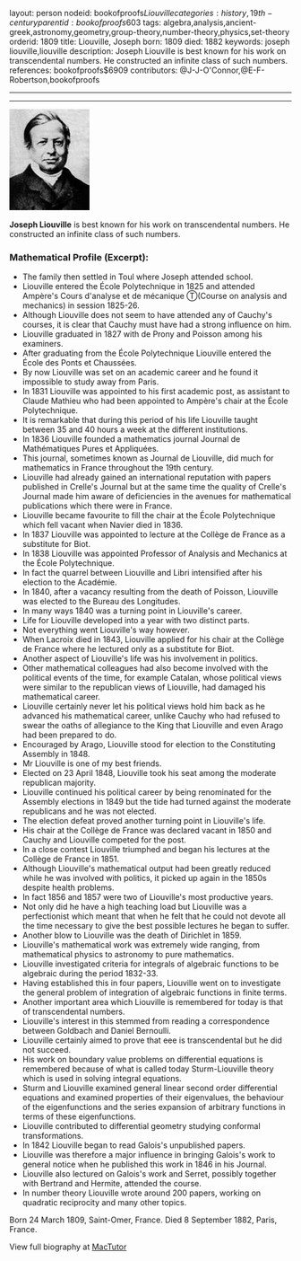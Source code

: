 layout: person
nodeid: bookofproofs$Liouville
categories: history,19th-century
parentid: bookofproofs$603
tags: algebra,analysis,ancient-greek,astronomy,geometry,group-theory,number-theory,physics,set-theory
orderid: 1809
title: Liouville, Joseph
born: 1809
died: 1882
keywords: joseph liouville,liouville
description: Joseph Liouville is best known for his work on transcendental numbers. He constructed an infinite class of such numbers.
references: bookofproofs$6909
contributors: @J-J-O'Connor,@E-F-Robertson,bookofproofs

---



---

![Liouville.jpg](https://github.com/bookofproofs/bookofproofs.github.io/blob/main/_sources/_assets/images/portraits/Liouville.jpg?raw=true)

**Joseph Liouville** is best known for his work on transcendental numbers. He constructed an infinite class of such numbers.

### Mathematical Profile (Excerpt):
* The family then settled in Toul where Joseph attended school.
* Liouville entered the École Polytechnique in 1825 and attended Ampère's Cours d'analyse et de mécanique Ⓣ(Course on analysis and mechanics) in session 1825-26.
* Although Liouville does not seem to have attended any of Cauchy's courses, it is clear that Cauchy must have had a strong influence on him.
* Liouville graduated in 1827 with de Prony and Poisson among his examiners.
* After graduating from the École Polytechnique Liouville entered the École des Ponts et Chaussées.
* By now Liouville was set on an academic career and he found it impossible to study away from Paris.
* In 1831 Liouville was appointed to his first academic post, as assistant to Claude Mathieu who had been appointed to Ampère's chair at the École Polytechnique.
* It is remarkable that during this period of his life Liouville taught between 35 and 40 hours a week at the different institutions.
* In 1836 Liouville founded a mathematics journal Journal de Mathématiques Pures et Appliquées.
* This journal, sometimes known as Journal de Liouville, did much for mathematics in France throughout the 19th  century.
* Liouville had already gained an international reputation with papers published in Crelle's Journal but at the same time the quality of Crelle's Journal made him aware of deficiencies in the avenues for mathematical publications which there were in France.
* Liouville became favourite to fill the chair at the École Polytechnique which fell vacant when Navier died in 1836.
* In 1837 Liouville was appointed to lecture at the Collège de France as a substitute for Biot.
* In 1838 Liouville was appointed Professor of Analysis and Mechanics at the École Polytechnique.
* In fact the quarrel between Liouville and Libri intensified after his election to the Académie.
* In 1840, after a vacancy resulting from the death of Poisson, Liouville was elected to the Bureau des Longitudes.
* In many ways 1840 was a turning point in Liouville's career.
* Life for Liouville developed into a year with two distinct parts.
* Not everything went Liouville's way however.
* When Lacroix died in 1843, Liouville applied for his chair at the Collège de France where he lectured only as a substitute for Biot.
* Another aspect of Liouville's life was his involvement in politics.
* Other mathematical colleagues had also become involved with the political events of the time, for example Catalan, whose political views were similar to the republican views of Liouville, had damaged his mathematical career.
* Liouville certainly never let his political views hold him back as he advanced his mathematical career, unlike Cauchy who had refused to swear the oaths of allegiance to the King that Liouville and even Arago had been prepared to do.
* Encouraged by Arago, Liouville stood for election to the Constituting Assembly in 1848.
* Mr Liouville is one of my best friends.
* Elected on 23 April 1848, Liouville took his seat among the moderate republican majority.
* Liouville continued his political career by being renominated for the Assembly elections in 1849 but the tide had turned against the moderate republicans and he was not elected.
* The election defeat proved another turning point in Liouville's life.
* His chair at the Collège de France was declared vacant in 1850 and Cauchy and Liouville competed for the post.
* In a close contest Liouville triumphed and began his lectures at the Collège de France in 1851.
* Although Liouville's mathematical output had been greatly reduced while he was involved with politics, it picked up again in the 1850s despite health problems.
* In fact 1856 and 1857 were two of Liouville's most productive years.
* Not only did he have a high teaching load but Liouville was a perfectionist which meant that when he felt that he could not devote all the time necessary to give the best possible lectures he began to suffer.
* Another blow to Liouville was the death of Dirichlet in 1859.
* Liouville's mathematical work was extremely wide ranging, from mathematical physics to astronomy to pure mathematics.
* Liouville investigated criteria for integrals of algebraic functions to be algebraic during the period 1832-33.
* Having established this in four papers, Liouville went on to investigate the general problem of integration of algebraic functions in finite terms.
* Another important area which Liouville is remembered for today is that of transcendental numbers.
* Liouville's interest in this stemmed from reading a correspondence between Goldbach and Daniel Bernoulli.
* Liouville certainly aimed to prove that eee is transcendental but he did not succeed.
* His work on boundary value problems on differential equations is remembered because of what is called today Sturm-Liouville theory which is used in solving integral equations.
* Sturm and Liouville examined general linear second order differential equations and examined properties of their eigenvalues, the behaviour of the eigenfunctions and the series expansion of arbitrary functions in terms of these eigenfunctions.
* Liouville contributed to differential geometry studying conformal transformations.
* In 1842 Liouville began to read Galois's unpublished papers.
* Liouville was therefore a major influence in bringing Galois's work to general notice when he published this work in 1846 in his Journal.
* Liouville also lectured on Galois's work and Serret, possibly together with Bertrand and Hermite, attended the course.
* In number theory Liouville wrote around 200 papers, working on quadratic reciprocity and many other topics.

Born 24 March 1809, Saint-Omer, France. Died 8 September 1882, Paris, France.

View full biography at [MacTutor](https://mathshistory.st-andrews.ac.uk/Biographies/Liouville/)

